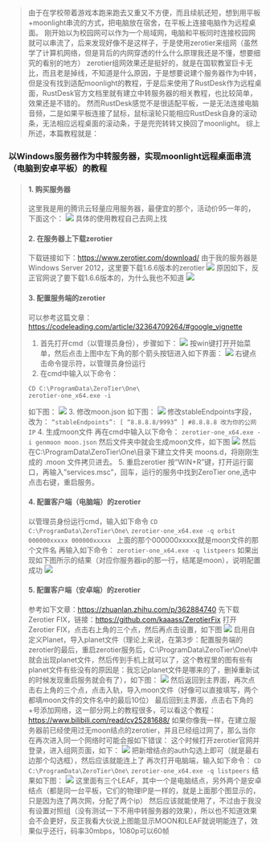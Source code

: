 > 由于在学校带着游戏本跑来跑去又重又不方便，而且续航还短，想到用平板+moonlight串流的方式，把电脑放在宿舍，在平板上连接电脑作为远程桌面。
> 刚开始以为校园网可以作为一个局域网，电脑和平板同时连接校园网就可以串流了，后来发现好像不是这样子，于是使用zerotier来组网（虽然学了计算机网络，但是背后的内网穿透的什么什么原理我还是不懂，想要细究的看别的地方）
> zerotier组网效果还是挺好的，就是在国软教室巨卡无比，而且老是掉线，不知道是什么原因，于是想要说建个服务器作为中转，但是没有找到适配moonlight的教程，于是后来使用了RustDesk作为远程桌面，RustDesk官方文档里就有建立中转服务器的相关教程，也比较简单，效果还是不错的。
> 然而RustDesk感觉不是很适配平板，一是无法连接电脑音频，二是如果平板连接了鼠标，鼠标滚轮只能相应RustDesk自身的滚动条，无法相应远程桌面的滚动条，于是兜兜转转又换回了moonlight。
> 综上所述，本篇教程就是：
### 以Windows服务器作为中转服务器，实现moonlight远程桌面串流（电脑到安卓平板）的教程
> #### 1. 购买服务器
> 这里我是用的腾讯云轻量应用服务器，最便宜的那个，活动价95一年的，下面这个：
> ![](img/1.png)
> 具体的使用教程自己去网上找
> #### 2. 在服务器上下载zerotier
> 下载链接如下：https://www.zerotier.com/download/
> 由于我的服务器是Windows Server 2012，这里要下载1.6.6版本的zerotier
> ![](img/2.png)
> 原因如下，反正官网说了要下载1.6.6版本的，为什么我也不知道
> ![](img/3.png)
> #### 3. 配置服务端的zerotier
> 可以参考这篇文章：https://codeleading.com/article/32364709264/#google_vignette
> 1. 首先打开cmd（以管理员身份），步骤如下：
> ![](img/4.png)
> 按win键打开开始菜单，然后点击上图中左下角的那个箭头按钮进入如下界面：
> ![](img/5.png)
> 右键点击命令提示符，以管理员身份运行
> 2. 在cmd中输入以下命令：
> ```
>CD C:\ProgramData\ZeroTier\One\
>zerotier-one_x64.exe -i 
>```
> 如下图：
> ![](img/6.png)
> 3. 修改moon.json
> 如下图：
> ![](img/7.png)
> 修改stableEndpoints字段，改为：
> ```“stableEndpoints”: [ “8.8.8.8/9993” ] #8.8.8.8 改为你的公网IP```
> 4. 生成moon文件
> 再在cmd中输入以下命令：
> ``` zerotier-one_x64.exe -i genmoon moon.json ```
> 然后文件夹中就会生成moon文件，如下图
> ![](img/8.png)
> 然后在C:\ProgramData\ZeroTier\One\目录下建立文件夹 moons.d，将刚刚生成的 .moon 文件拷贝进去。
> 5. 重启zerotier
> 按“WIN+R”键，打开运行窗口，再输入”services.msc”，回车，运行的服务中找到ZeroTier one,选中点击右键，重启服务。
> #### 4. 配置客户端（电脑端）的zerotier
> 以管理员身份运行cmd，输入如下命令
> ```CD C:\ProgramData\ZeroTier\One\```
> ```zerotier-one_x64.exe -q orbit 000000xxxxx 000000xxxxx ```
> 上面的那个000000xxxxx就是moon文件的那个文件名
> 再输入如下命令：
> ```zerotier-one_x64.exe -q listpeers```
> 如果出现如下图所示的结果（对应你服务器ip的那一行，结尾是moon），说明配置成功
> ![](img/9.png)
> #### 5. 配置客户端（安卓端）的zerotier
> 参考如下文章：https://zhuanlan.zhihu.com/p/362884740
> 先下载Zerotier FIX，链接：https://github.com/kaaass/ZerotierFix
> 打开Zerotier FIX，点击右上角的三个点，然后再点击设置，如下图
> ![](img/13.png)
> 启用自定义Planet，导入planet文件（理论上来说，在第3步：配置服务端的zerotier的最后，重启zerotier服务后，C:\ProgramData\ZeroTier\One\中就会出现planet文件，然后传到手机上就可以了，这个教程里的图有些有planet文件有些没有的原因是：我忘记planet文件是哪来的了，删掉重新试的时候发现重启服务就会有了），如下图：
> ![](img/10.png)
> 然后返回到主界面，再次点击右上角的三个点，点击入轨，导入moon文件（好像可以直接填写，两个都填moon文件的文件名中的最后10位）
> 最后回到主界面，点击右下角的+号添加网络，这一部分网上的教程很多，可以看这个教程：https://www.bilibili.com/read/cv25281688/
> 如果你像我一样，在建立服务器前已经使用过无moon结点的zerotier，并且已经组过网了，那么当你在再次进入同一个网络时可能会报如下错误：
> 这个时候打开zerotier官网并登录，进入组网页面，如下：
> ![](img/11.png)
> 把新增结点的auth勾选上即可（就是最右边那个勾选框），然后应该就能连上了
> 再次打开电脑端，输入如下命令：
> ```CD C:\ProgramData\ZeroTier\One\```
> ```zerotier-one_x64.exe -q listpeers```
> 结果如下图：
> ![](img/12.png)
> 这里面有三个LEAF，其中一个是电脑结点，另外两个是安卓结点（都是同一台平板，它们的物理IP是一样的，就是上面那个图显示的，只是因为连了两次网，分配了两个ip）
> 然后应该就能使用了，不过由于我没有设置对照组（没有测试一下不用中转服务器的效果），所以也不知道效果会不会更好，反正我看大伙说上图能显示MOON和LEAF就说明能连了，效果似乎还行，码率30mbps，1080p可以60帧